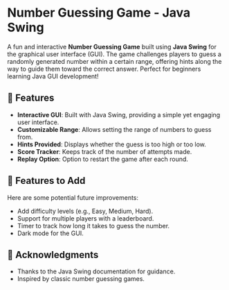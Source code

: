 # Number Guessing Game - Java Swing

A fun and interactive **Number Guessing Game** built using **Java Swing** for the graphical user interface (GUI). The game challenges players to guess a randomly generated number within a certain range, offering hints along the way to guide them toward the correct answer. Perfect for beginners learning Java GUI development!

## 🚀 Features
- **Interactive GUI**: Built with Java Swing, providing a simple yet engaging user interface.
- **Customizable Range**: Allows setting the range of numbers to guess from.
- **Hints Provided**: Displays whether the guess is too high or too low.
- **Score Tracker**: Keeps track of the number of attempts made.
- **Replay Option**: Option to restart the game after each round.

## 🌟 Features to Add
Here are some potential future improvements:

- Add difficulty levels (e.g., Easy, Medium, Hard).
- Support for multiple players with a leaderboard.
- Timer to track how long it takes to guess the number.
- Dark mode for the GUI.

## 🙌 Acknowledgments
- Thanks to the Java Swing documentation for guidance.
- Inspired by classic number guessing games.


